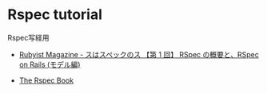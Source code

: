 # Rspec tutorial

Rspec写経用

- [Rubyist Magazine - スはスペックのス 【第 1 回】 RSpec の概要と、RSpec on Rails (モデル編)](http://magazine.rubyist.net/?0021-Rspec)

- [The Rspec Book](http://www.amazon.co.jp/dp/4798121932)
